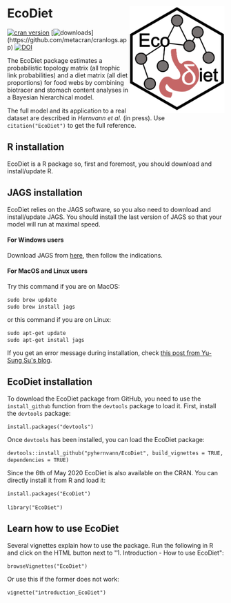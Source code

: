 # EcoDiet <img src="man/figures/logo.PNG" align="right" width="220" />

[![cran version](http://www.r-pkg.org/badges/version/EcoDiet)](https://cran.r-project.org/package=EcoDiet)
[![downloads](http://cranlogs.r-pkg.org/badges/grand-total/EcoDiet?)](https://github.com/metacran/cranlogs.app)
[![DOI](https://zenodo.org/record/4081538)](https://zenodo.org/record/4081538)

The EcoDiet package estimates a probabilistic topology matrix (all trophic link probabilities) and a diet matrix (all diet proportions) for food webs by combining biotracer and stomach content analyses in a Bayesian hierarchical model.

The full model and its application to a real dataset are described in *Hernvann et al.* (in press). Use `citation("EcoDiet")` to get the full reference.

## R installation

EcoDiet is a R package so, first and foremost, you should download and install/update R.

## JAGS installation

EcoDiet relies on the JAGS software, so you also need to download and install/update JAGS. You should install the last version of JAGS so that your model will run at maximal speed.

#### For Windows users

Download JAGS from [here](https://sourceforge.net/projects/mcmc-jags/), then follow the indications.

#### For MacOS and Linux users

Try this command if you are on MacOS:
```
sudo brew update
sudo brew install jags
```

or this command if you are on Linux:
```
sudo apt-get update
sudo apt-get install jags
```

If you get an error message during installation, check [this post from Yu-Sung Su's blog](http://yusung.blogspot.com/2009/01/install-jags-and-rjags-in-fedora.html).

## EcoDiet installation

To download the EcoDiet package from GitHub, you need to use the `install_github` function from the `devtools` package to load it. First, install the `devtools` package:

```{r, eval = FALSE}
install.packages("devtools")
```

Once `devtools` has been installed, you can load the EcoDiet package:

```{r, eval = FALSE}
devtools::install_github("pyhernvann/EcoDiet", build_vignettes = TRUE, dependencies = TRUE)
```

Since the 6th of May 2020 EcoDiet is also available on the CRAN. You can directly install it from R and load it:

```{r, eval = FALSE}
install.packages("EcoDiet")

library("EcoDiet")
```

## Learn how to use EcoDiet

Several vignettes explain how to use the package. Run the following in R and click on the HTML button next to "1. Introduction - How to use EcoDiet":
```
browseVignettes("EcoDiet")
```
Or use this if the former does not work:
```
vignette("introduction_EcoDiet")
```

